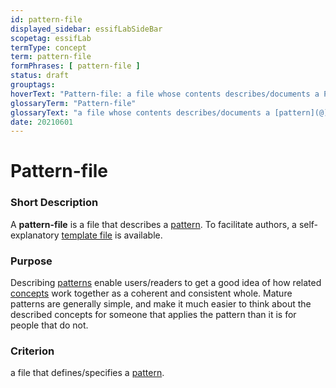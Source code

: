 ```yaml
---
id: pattern-file
displayed_sidebar: essifLabSideBar
scopetag: essifLab
termType: concept
term: pattern-file
formPhrases: [ pattern-file ]
status: draft
grouptags:
hoverText: "Pattern-file: a file whose contents describes/documents a Pattern."
glossaryTerm: "Pattern-file"
glossaryText: "a file whose contents describes/documents a [pattern](@)."
date: 20210601
---
```


# Pattern-file

### Short Description

A **pattern-file** is a file that describes a [pattern](@). To facilitate authors, a self-explanatory [template file](/tev1/pattern-file.md) is available.

### Purpose

Describing [patterns](@) enable users/readers to get a good idea of how related [concepts](@) work together as a coherent and consistent whole. Mature patterns are generally simple, and make it much easier to think about the described concepts for someone that applies the pattern than it is for people that do not.

### Criterion

a file that defines/specifies a [pattern](@).
